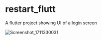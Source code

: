 # restart_flutt

A flutter project showing UI of a login screen

![Screenshot_1711330031](https://github.com/ammar-stack/loginScreen/assets/78434776/98cf7a0f-0af6-4c7d-95a9-2c2f6876221b)

